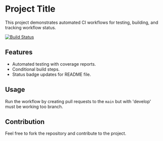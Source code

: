# Project Title

This project demonstrates automated CI workflows for testing, building, and tracking workflow status.

[![Build Status](https://github.com/your-username/your-repository/actions/workflows/test.yml/badge.svg)](https://github.com/your-username/your-repository/actions/workflows/test.yml)

## Features

- Automated testing with coverage reports.
- Conditional build steps.
- Status badge updates for README file.

## Usage

Run the workflow by creating pull requests to the `main` but with 'develop' must be working too branch.

## Contribution

Feel free to fork the repository and contribute to the project.